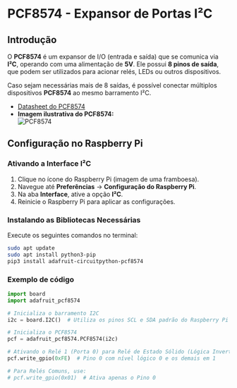 # PCF8574 - Expansor de Portas I²C

## Introdução
O **PCF8574** é um expansor de I/O (entrada e saída) que se comunica via **I²C**, operando com uma alimentação de **5V**. Ele possui **8 pinos de saída**, que podem ser utilizados para acionar relés, LEDs ou outros dispositivos.

Caso sejam necessárias mais de 8 saídas, é possível conectar múltiplos dispositivos **PCF8574** ao mesmo barramento I²C.

- [Datasheet do PCF8574](https://www.ti.com/lit/ds/symlink/pcf8574.pdf)
- **Imagem ilustrativa do PCF8574:**  
  ![PCF8574](https://github.com/user-attachments/assets/013f1efe-3042-4a27-bda5-91b279b03e42)

## Configuração no Raspberry Pi

### Ativando a Interface I²C
1. Clique no ícone do Raspberry Pi (imagem de uma framboesa).
2. Navegue até **Preferências** → **Configuração do Raspberry Pi**.
3. Na aba **Interface**, ative a opção **I²C**.
4. Reinicie o Raspberry Pi para aplicar as configurações.

### Instalando as Bibliotecas Necessárias
Execute os seguintes comandos no terminal:

```bash
sudo apt update
sudo apt install python3-pip
pip3 install adafruit-circuitpython-pcf8574
```
### Exemplo de código

```python
import board
import adafruit_pcf8574

# Inicializa o barramento I2C
i2c = board.I2C()  # Utiliza os pinos SCL e SDA padrão do Raspberry Pi

# Inicializa o PCF8574
pcf = adafruit_pcf8574.PCF8574(i2c)

# Ativando o Relé 1 (Porta 0) para Relé de Estado Sólido (Lógica Invertida)
pcf.write_gpio(0xFE)  # Pino 0 com nível lógico 0 e os demais em 1

# Para Relés Comuns, use:
# pcf.write_gpio(0x01)  # Ativa apenas o Pino 0


